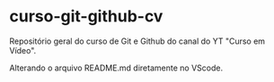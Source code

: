 # curso-git-github-cv

 Repositório geral do curso de Git e Github do canal do YT "Curso em Vídeo".

 Alterando o arquivo README.md diretamente no VScode.